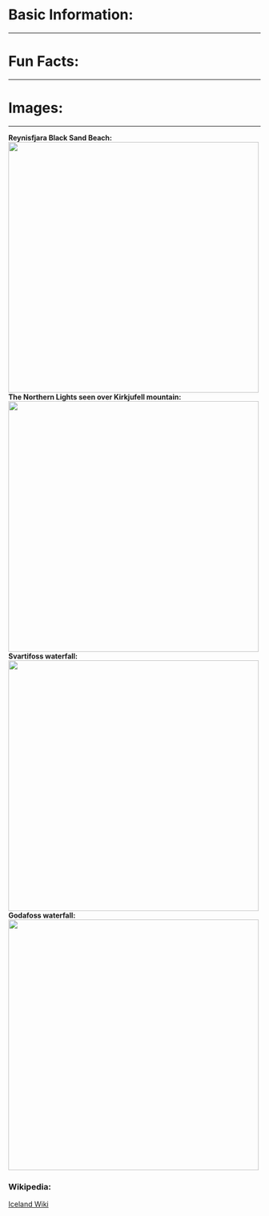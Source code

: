 # Basic Information:
---

# Fun Facts:
---

# Images:
---
**Reynisfjara Black Sand Beach:** \
<img src= " https://farm3.staticflickr.com/2875/34009837311_5b5b37616e_c.jpg" width= "500">
**The Northern Lights seen over Kirkjufell mountain:** \
<img src= "https://static.independent.co.uk/2023/05/04/10/iStock-1058181722.jpg" Width = "500">
**Svartifoss waterfall:**
<img src= "https://www.campervaniceland.com/assets/img/blog/294.png" Width= "500">
**Godafoss waterfall:**
<img src="https://cdn.sanity.io/images/np2gumla/production/6b411add707ab71b78b95b0915ede97d9c9c5f68-4743x3162.jpg?w=3840&h=2240&fit=crop&rect=171,252,4256,2341&fp-x=0.4845890410958904&fp-y=0.4498642478094533&auto=format" Width= "500">
### Wikipedia:
[Iceland Wiki](https://en.wikipedia.org/wiki/Iceland)